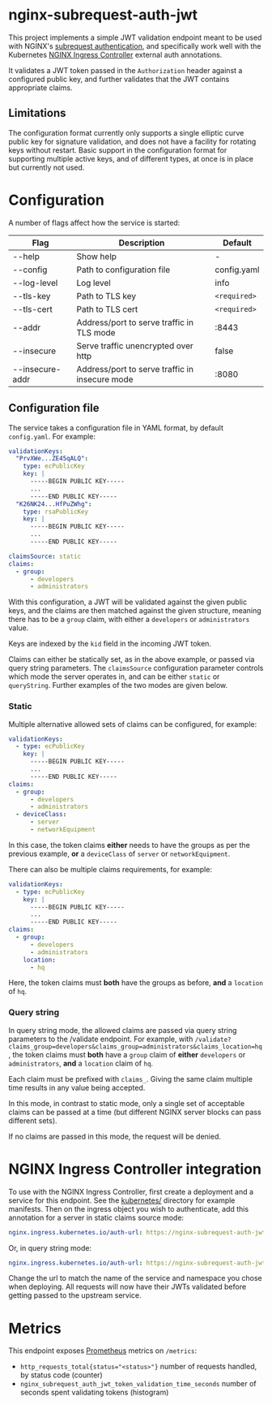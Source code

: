 # nginx-subrequest-auth-jwt
This project implements a simple JWT validation endpoint meant to be used with NGINX's [subrequest authentication](https://docs.nginx.com/nginx/admin-guide/security-controls/configuring-subrequest-authentication/), and specifically work well with the Kubernetes [NGINX Ingress Controller](https://github.com/kubernetes/ingress-nginx) external auth annotations.

It validates a JWT token passed in the `Authorization` header against a configured public key, and further validates that the JWT contains appropriate claims.

## Limitations
The configuration format currently only supports a single elliptic curve public key for signature validation, and does not have a facility for rotating keys without restart. Basic support in the configuration format for supporting multiple active keys, and of different types, at once is in place but currently not used.

# Configuration
A number of flags affect how the service is started:

| Flag            | Description                                    | Default      |
| --------------- | ---------------------------------------------- | ------------ |
| --help          | Show help                                      | -            |
| --config        | Path to configuration file                     | config.yaml  |
| --log-level     | Log level                                      | info         |
| --tls-key       | Path to TLS key                                | `<required>` |
| --tls-cert      | Path to TLS cert                               | `<required>` |
| --addr          | Address/port to serve traffic in TLS mode      | :8443        |
| --insecure      | Serve traffic unencrypted over http            | false        |
| --insecure-addr | Address/port to serve traffic in insecure mode | :8080        |

## Configuration file
The service takes a configuration file in YAML format, by default `config.yaml`. For example:

```yaml
validationKeys:
  "PrvXWe...ZE45qALQ":
    type: ecPublicKey
    key: |
      -----BEGIN PUBLIC KEY-----
      ...
      -----END PUBLIC KEY-----
  "K26NK24...HfPuZWhg":
    type: rsaPublicKey
    key: |
      -----BEGIN PUBLIC KEY-----
      ...
      -----END PUBLIC KEY-----

claimsSource: static
claims:
  - group:
      - developers
      - administrators
```

With this configuration, a JWT will be validated against the given public keys, and the claims are then matched against the given structure, meaning there has to be a `group` claim, with either a `developers` or `administrators` value.

Keys are indexed by the `kid` field in the incoming JWT token.

Claims can either be statically set, as in the above example, or passed via query string parameters. The `claimsSource` configuration parameter controls which mode the server operates in, and can be either `static` or `queryString`. Further examples of the two modes are given below.

### Static

Multiple alternative allowed sets of claims can be configured, for example:

```yaml
validationKeys:
  - type: ecPublicKey
    key: |
      -----BEGIN PUBLIC KEY-----
      ...
      -----END PUBLIC KEY-----
claims:
  - group:
      - developers
      - administrators
  - deviceClass:
      - server
      - networkEquipment
```

In this case, the token claims **either** needs to have the groups as per the previous example, **or** a `deviceClass` of `server` or `networkEquipment`.

There can also be multiple claims requirements, for example:

```yaml
validationKeys:
  - type: ecPublicKey
    key: |
      -----BEGIN PUBLIC KEY-----
      ...
      -----END PUBLIC KEY-----
claims:
  - group:
      - developers
      - administrators
    location:
      - hq
```

Here, the token claims must **both** have the groups as before, **and** a `location` of `hq`.

### Query string
In query string mode, the allowed claims are passed via query string parameters to the /validate endpoint. For example, with `/validate?claims_group=developers&claims_group=administrators&claims_location=hq`, the token claims must **both** have a `group` claim of **either** `developers` or `administrators`, **and** a `location` claim of `hq`.

Each claim must be prefixed with `claims_`. Giving the same claim multiple time results in any value being accepted.

In this mode, in contrast to static mode, only a single set of acceptable claims can be passed at a time (but different NGINX server blocks can pass different sets).

If no claims are passed in this mode, the request will be denied.

# NGINX Ingress Controller integration
To use with the NGINX Ingress Controller, first create a deployment and a service for this endpoint. See the [kubernetes/](kubernetes/) directory for example manifests. Then on the ingress object you wish to authenticate, add this annotation for a server in static claims source mode:

```yaml
nginx.ingress.kubernetes.io/auth-url: https://nginx-subrequest-auth-jwt.default.svc.cluster.local:8443/validate
```

Or, in query string mode:

```yaml
nginx.ingress.kubernetes.io/auth-url: https://nginx-subrequest-auth-jwt.default.svc.cluster.local:8443/validate?claims_group=developers
```

Change the url to match the name of the service and namespace you chose when deploying. All requests will now have their JWTs validated before getting passed to the upstream service.

# Metrics
This endpoint exposes [Prometheus](https://prometheus.io) metrics on `/metrics`:

- `http_requests_total{status="<status>"}` number of requests handled, by status code (counter)
- `nginx_subrequest_auth_jwt_token_validation_time_seconds` number of seconds spent validating tokens (histogram)

